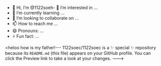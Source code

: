 - 👋 Hi, I’m @1122soeh- 👀 I’m interested in ...
- 🌱 I’m currently learning ...
- 💞️ I’m looking to collaborate on ...
- 📫 How to reach me ...
- 😄 Pronouns: ...
- ⚡ Fun fact: ...

<heloo how is my father!---
1122soec/1122soec is a ✨ special ✨ repository because its `README.md` (this file) appears on your GitHub profile.
You can click the Preview link to take a look at your changes.
--->
